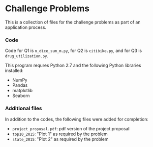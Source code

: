 # Challenge Problems
This is a collection of files for the challenge problems as part of an application process.

### Code
Code for Q1 is `n_dice_sum_m.py`, for Q2 is `citibike.py`, and for Q3 is `drug_utilization.py`. 

This program requres Python 2.7 and the following Python libraries installed:
* NumPy
* Pandas
* matplotlib
* Seaborn

### Additional files
In addition to the codes, the following files were added for completion:

* `project_proposal.pdf`: pdf version of the project proposal
* `top10_2015`: "Plot 1" as required by the problem
* `state_2015`: "Plot 2" as required by the problem
